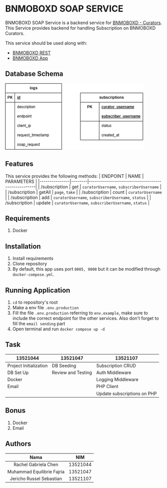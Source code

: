 # BNMOBOXD SOAP SERVICE
BNMOBOXD SOAP Service is a backend service for [BNMOBOXD - Curators](https://gitlab.informatika.org/if3110-2023-01-16/bnmoboxd-spa-client). This Service provides backend for handling Subscription on BNMOBOXD Curators.

This service should be used along with:
- [BNMOBOXD REST](https://gitlab.informatika.org/if3110-2023-01-16/bnmoboxd-rest-service)
- [BNMOBOXD App](https://gitlab.informatika.org/if3110-2023-01-16/bnmoboxd)

## Database Schema
![image](documentations/soap_schema.png)

## Features
This service provides the following methods:
| ENDPOINT      | NAME   | PARAMETERS                                        |
|---------------|--------|---------------------------------------------------|
| /subscription | get    | `curatorUsername`, `subscriberUsername`           |
| /subscription | getAll | `page`, `take`                                    |
| /subscription | count  | `curatorUsername`                                 |
| /subscription | add    | `curatorUsername`, `subscriberUsername`, `status` |
| /subscription | update | `curatorUsername`, `subscriberUsername`, `status` |

## Requirements
1. Docker


## Installation
1. Install requirements
2. Clone repository
3. By default, this app uses port `8005, 9000` but it can be modified through `docker-compose.yml`.


## Running Application
1. `cd` to repository's root
2. Make a env file `.env.production`
3. Fill the file `.env.production` referring to `env.example`, make sure to include the correct endpoint for the other services. Also don't forget to fill the `email sending` part
4. Open terminal and run `docker compose up -d`

## Task
| 13521044               | 13521047           | 13521107                    |
|------------------------|--------------------|-----------------------------|
| Project Initialization | DB Seeding         | Subscription CRUD           |
| DB Set Up              | Review and Testing | Auth Middleware             |
| Docker                 |                    | Logging Middleware          |
| Email                  |                    | PHP Client                  |
|                        |                    | Update subscriptions on PHP |


## Bonus
1. Docker
2. Email


## Authors
|              Nama              |   NIM    |
| :----------------------------: | :------: |
| Rachel Gabriela Chen           | 13521044 |
| Muhammad Equilibrie Fajria     | 13521047 |
| Jericho Russel Sebastian       | 13521107 |

